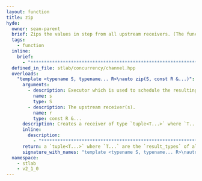 ```yaml
---
layout: function
title: zip
hyde:
  owner: sean-parent
  brief: Zips the values in step from all upstream receivers. (The functionality has changed after release 1.2.0!)
  tags:
    - function
  inline:
    brief:
      - "***********************************************************************************************"
  defined_in_file: stlab/concurrency/channel.hpp
  overloads:
    "template <typename S, typename... R>\nauto zip(S, const R &...)":
      arguments:
        - description: Executor which is used to schedule the resulting task
          name: s
          type: S
        - description: The upstream receiver(s).
          name: r
          type: const R &...
      description: Creates a receiver of type `tuple<T...>` where `T...` are the `result_type`s of the passed `upstream_receiver`. Whenever a complete set of values from each upstream receiver has arrived, it passes the tuple with the values downstream.
      inline:
        description:
          - "***********************************************************************************************"
      return: a `tuple<T...>` where `T...` are the `result_types` of all `upstream_receiver`.
      signature_with_names: "template <typename S, typename... R>\nauto zip(S s, const R &... r)"
  namespace:
    - stlab
    - v2_1_0
---
```

